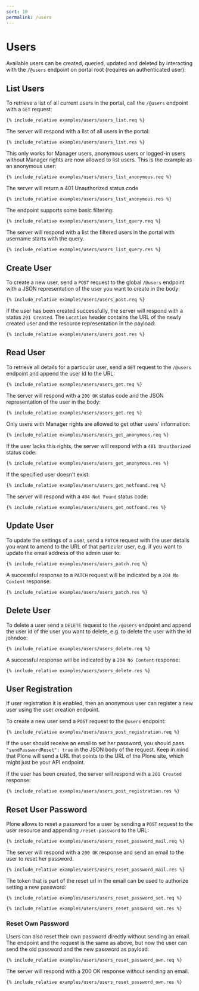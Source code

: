 ```yaml
---
sort: 10
permalink: /users
---
```


# Users

Available users can be created, queried, updated and deleted by interacting with the `/@users` endpoint on portal root (requires an authenticated user):

## List Users

To retrieve a list of all current users in the portal, call the `/@users` endpoint with a `GET` request:

```
{% include_relative examples/users/users_list.req %}
```

The server will respond with a list of all users in the portal:

```
{% include_relative examples/users/users_list.res %}
```

This only works for Manager users, anonymous users or logged-in users without Manager rights are now allowed to list users. This is the example as an anonymous user:

```
{% include_relative examples/users/users_list_anonymous.req %}
```

The server will return a 401 Unauthorized status code

```
{% include_relative examples/users/users_list_anonymous.res %}
```

The endpoint supports some basic filtering:

```
{% include_relative examples/users/users_list_query.req %}
```

The server will respond with a list the filtered users in the portal with username starts with the query.

```
{% include_relative examples/users/users_list_query.res %}
```

## Create User

To create a new user, send a `POST` request to the global `/@users` endpoint with a JSON representation of the user you want to create in the body:

```
{% include_relative examples/users/users_post.req %}
```

If the user has been created successfully, the server will respond with a status `201 Created`. The `Location` header contains the URL of the newly created user and the resource representation in the payload:

```
{% include_relative examples/users/users_post.res %}
```

## Read User

To retrieve all details for a particular user, send a `GET` request to the `/@users` endpoint and append the user id to the URL:

```
{% include_relative examples/users/users_get.req %}
```

The server will respond with a `200 OK` status code and the JSON representation of the user in the body:

```
{% include_relative examples/users/users_get.req %}
```

Only users with Manager rights are allowed to get other users' information:

```
{% include_relative examples/users/users_get_anonymous.req %}
```

If the user lacks this rights, the server will respond with a `401 Unauthorized` status code:

```
{% include_relative examples/users/users_get_anonymous.res %}
```

If the specified user doesn't exist:

```
{% include_relative examples/users/users_get_notfound.req %}
```

The server will respond with a `404 Not Found` status code:

```
{% include_relative examples/users/users_get_notfound.res %}
```

## Update User

To update the settings of a user, send a `PATCH` request with the user details you want to amend to the URL of that particular user, e.g. if you want to update the email address of the admin user to:

```
{% include_relative examples/users/users_patch.req %}
```

A successful response to a `PATCH` request will be indicated by a `204 No Content` response:

```
{% include_relative examples/users/users_patch.res %}
```

## Delete User

To delete a user send a `DELETE` request to the `/@users` endpoint and append the user id of the user you want to delete, e.g. to delete the user with the id johndoe:

```
{% include_relative examples/users/users_delete.req %}
```

A successful response will be indicated by a `204 No Content` response:

```
{% include_relative examples/users/users_delete.res %}
```

## User Registration

If user registration it is enabled, then an anonymous user can register a new user using the user creation endpoint.

To create a new user send a `POST` request to the `@users` endpoint:

```
{% include_relative examples/users/users_post_registration.req %}
```

If the user should receive an email to set her password, you should pass `"sendPasswordReset": true` in the JSON body of the request. Keep in mind that Plone will send a URL that points to the URL of the Plone site, which might just be your API endpoint.

If the user has been created, the server will respond with a `201 Created` response:

```
{% include_relative examples/users/users_post_registration.res %}
```

## Reset User Password

Plone allows to reset a password for a user by sending a `POST` request to the user resource and appending `/reset-password` to the URL:

```
{% include_relative examples/users/users_reset_password_mail.req %}
```

The server will respond with a `200 OK` response and send an email to the user to reset her password.

```
{% include_relative examples/users/users_reset_password_mail.res %}
```

The token that is part of the reset url in the email can be used to authorize setting a new password:

```
{% include_relative examples/users/users_reset_password_set.req %}
```

```
{% include_relative examples/users/users_reset_password_set.res %}
```

### Reset Own Password

Users can also reset their own password directly without sending an email. The endpoint and the request is the same as above, but now the user can send the old password and the new password as payload:

```
{% include_relative examples/users/users_reset_password_own.req %}
```

The server will respond with a 200 OK response without sending an email.

```
{% include_relative examples/users/users_reset_password_own.res %}
```
